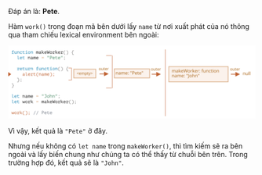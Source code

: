 Đáp án là: **Pete**.

Hàm `work()` trong đoạn mã bên dưới lấy `name` từ nơi xuất phát của nó thông qua tham chiếu lexical environment bên ngoài:

![](lexenv-nested-work.svg)

Vì vậy, kết quả là `"Pete"` ở đây.

Nhưng nếu không có `let name` trong `makeWorker()`, thì tìm kiếm sẽ ra bên ngoài và lấy biến chung như chúng ta có thể thấy từ chuỗi bên trên. Trong trường hợp đó, kết quả sẽ là `"John"`.
